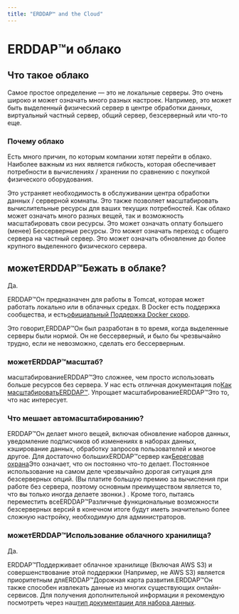 ```yaml
---
title: "ERDDAP™ and the Cloud"
---
```

# ERDDAP™и облако

## Что такое облако

Самое простое определение — это не локальные серверы. Это очень широко и может означать много разных настроек. Например, это может быть выделенный физический сервер в центре обработки данных, виртуальный частный сервер, общий сервер, безсерверный или что-то еще.

### Почему облако

Есть много причин, по которым компании хотят перейти в облако. Наиболее важным из них является гибкость, которая обеспечивает потребности в вычислениях / хранении по сравнению с покупкой физического оборудования.

Это устраняет необходимость в обслуживании центра обработки данных / серверной комнаты. Это также позволяет масштабировать вычислительные ресурсы для ваших текущих потребностей. Как облако может означать много разных вещей, так и возможность масштабировать свои ресурсы. Это может означать оплату большего (менее) Бессерверные ресурсы. Это может означать переход с общего сервера на частный сервер. Это может означать обновление до более крупного выделенного физического сервера.

## можетERDDAP™Бежать в облаке?

Да.

ERDDAP™Он предназначен для работы в Tomcat, которая может работать локально или в облачных средах. В Docker есть поддержка сообщества, и есть[официальный Поддержка Docker скоро](https://github.com/ERDDAP/erddap/blob/main/DOCKER.md).

Это говорит,ERDDAP™Он был разработан в то время, когда выделенные серверы были нормой. Он не бессерверный, и было бы чрезвычайно трудно, если не невозможно, сделать его бессерверным.

### можетERDDAP™масштаб?

масштабированиеERDDAP™Это сложнее, чем просто использовать больше ресурсов без сервера. У нас есть отличная документация по[Как масштабироватьERDDAP™](https://erddap.github.io/docs/server-admin/scaling). Упрощает масштабированиеERDDAP™Это то, что нас интересует.

### Что мешает автомасштабированию?

ERDDAP™Он делает много вещей, включая обновление наборов данных, уведомление подписчиков об изменениях в наборах данных, кэширование данных, обработку запросов пользователей и многое другое. Для достаточно большихERDDAP™сервер как[Береговая охрана](https://coastwatch.pfeg.noaa.gov/erddap/index.html)Это означает, что он постоянно что-то делает. Постоянное использование на самом деле чрезвычайно дорогая ситуация для безсерверных опций. (Вы платите большую премию за вычисления при работе без сервера, поэтому основным преимуществом является то, что вы только иногда делаете звонки.) . Кроме того, пытаясь переместить всеERDDAP™Различные функциональные возможности безсерверных версий в конечном итоге будут иметь значительно более сложную настройку, необходимую для администраторов.

### можетERDDAP™Использование облачного хранилища?

Да.

ERDDAP™Поддерживает облачное хранилище (Включая AWS S3) и совершенствование этой поддержки (Например, не AWS S3) является приоритетным дляERDDAP™Дорожная карта развития.ERDDAP™Он также способен извлекать данные из многих существующих онлайн-сервисов. Для получения дополнительной информации я рекомендую посмотреть через наш[тип документации для набора данных](https://erddap.github.io/docs/server-admin/datasets#detailed-descriptions-of-dataset-types).
